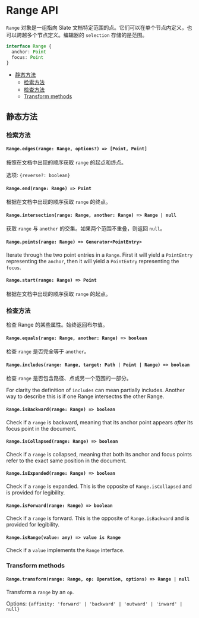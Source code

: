 # Range API

`Range` 对象是一组指向 Slate 文档特定范围的点。它们可以在单个节点内定义，也可以跨越多个节点定义。编辑器的 `selection` 存储的是范围。

```typescript
interface Range {
  anchor: Point
  focus: Point
}
```

- [静态方法](range.md#静态方法)
  - [检索方法](range.md#检索方法)
  - [检查方法](range.md#检查方法)
  - [Transform methods](range.md#transform-methods)

## 静态方法

### 检索方法

#### `Range.edges(range: Range, options?) => [Point, Point]`

按照在文档中出现的顺序获取 `range` 的起点和终点。

选项: `{reverse?: boolean}`

#### `Range.end(range: Range) => Point`

根据在文档中出现的顺序获取 `range` 的终点。

#### `Range.intersection(range: Range, another: Range) => Range | null`

获取 `range` 与 `another` 的交集。如果两个范围不重叠，则返回 `null`。

#### `Range.points(range: Range) => Generator<PointEntry>`

Iterate through the two point entries in a `Range`. First it will yield a `PointEntry` representing the `anchor`, then it will yield a `PointEntry` representing the `focus`.

#### `Range.start(range: Range) => Point`

根据在文档中出现的顺序获取 `range` 的起点。

### 检查方法

检查 Range 的某些属性。始终返回布尔值。

#### `Range.equals(range: Range, another: Range) => boolean`

检查 `range` 是否完全等于 `another`。

#### `Range.includes(range: Range, target: Path | Point | Range) => boolean`

检查 `range` 是否包含路径、点或另一个范围的一部分。

For clarity the definition of `includes` can mean partially includes. Another way to describe this is if one Range intersectns the other Range.

#### `Range.isBackward(range: Range) => boolean`

Check if a `range` is backward, meaning that its anchor point appears _after_ its focus point in the document.

#### `Range.isCollapsed(range: Range) => boolean`

Check if a `range` is collapsed, meaning that both its anchor and focus points refer to the exact same position in the document.

#### `Range.isExpanded(range: Range) => boolean`

Check if a `range` is expanded. This is the opposite of `Range.isCollapsed` and is provided for legibility.

#### `Range.isForward(range: Range) => boolean`

Check if a `range` is forward. This is the opposite of `Range.isBackward` and is provided for legibility.

#### `Range.isRange(value: any) => value is Range`

Check if a `value` implements the `Range` interface.

### Transform methods

#### `Range.transform(range: Range, op: Operation, options) => Range | null`

Transform a `range` by an `op`.

Options: `{affinity: 'forward' | 'backward' | 'outward' | 'inward' | null}`
